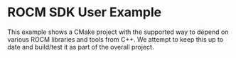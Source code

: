 # ROCM SDK User Example

This example shows a CMake project with the supported way to depend on various
ROCM libraries and tools from C++. We attempt to keep this up to date and
build/test it as part of the overall project.
